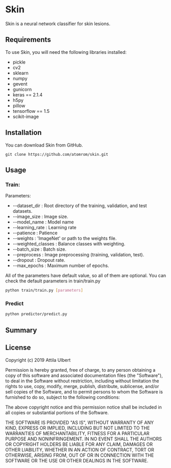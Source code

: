 # Skin  

Skin is a neural network classifier for skin lesions.

## Requirements

To use Skin, you will need the following libraries installed:

* pickle
* cv2
* sklearn
* numpy
* gevent
* gunicorn
* keras == 2.1.4
* h5py
* pillow
* tensorflow == 1.5
* scikit-image

## Installation

You can download Skin from GitHub.
```git
git clone https://github.com/atomrom/skin.git
```

## Usage

### Train:
Parameters:
* --dataset_dir : Root directory of the training, validation, and test datasets.
* --image_size : Image size.
* --model_name : Model name
* --learning_rate : Learning rate
* --patience : Patience
* --weights : 'ImageNet' or path to the weights file.
* --weighted_classes : Balance classes with weighting.
* --batch_size : Batch size.
* --preprocess : Image preprocessing (training, validation, test).
* --dropout : Dropout rate.
* --max_epochs : Maximum number of epochs.

All of the parameters have default value, so all of them are optional. You can check the default parameters in train/train.py

```bash
python train/train.py [parameters]
```

### Predict

```bash
python predictor/predict.py 
```

## Summary


## License

Copyright (c) 2019 Attila Ulbert

Permission is hereby granted, free of charge, to any person obtaining a copy
of this software and associated documentation files (the "Software"), to deal
in the Software without restriction, including without limitation the rights
to use, copy, modify, merge, publish, distribute, sublicense, and/or sell
copies of the Software, and to permit persons to whom the Software is
furnished to do so, subject to the following conditions:

The above copyright notice and this permission notice shall be included in all
copies or substantial portions of the Software.

THE SOFTWARE IS PROVIDED "AS IS", WITHOUT WARRANTY OF ANY KIND, EXPRESS OR
IMPLIED, INCLUDING BUT NOT LIMITED TO THE WARRANTIES OF MERCHANTABILITY,
FITNESS FOR A PARTICULAR PURPOSE AND NONINFRINGEMENT. IN NO EVENT SHALL THE
AUTHORS OR COPYRIGHT HOLDERS BE LIABLE FOR ANY CLAIM, DAMAGES OR OTHER
LIABILITY, WHETHER IN AN ACTION OF CONTRACT, TORT OR OTHERWISE, ARISING FROM,
OUT OF OR IN CONNECTION WITH THE SOFTWARE OR THE USE OR OTHER DEALINGS IN THE
SOFTWARE.
